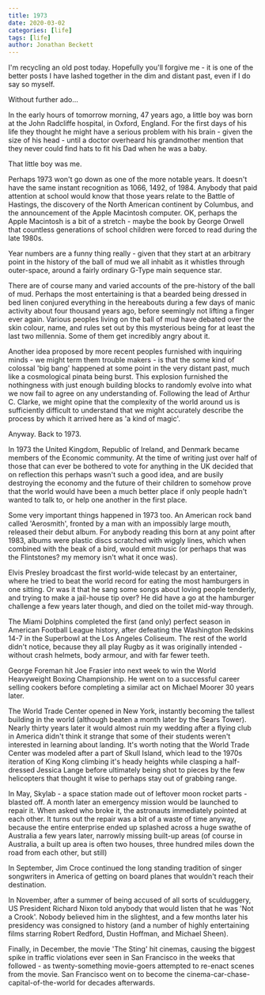 ```yaml
---
title: 1973
date: 2020-03-02
categories: [life]
tags: [life]
author: Jonathan Beckett
---
```


I'm recycling an old post today. Hopefully you'll forgive me - it is one of the better posts I have lashed together in the dim and distant past, even if I do say so myself.

Without further ado...

In the early hours of tomorrow morning, 47 years ago, a little boy was born at the John Radcliffe hospital, in Oxford, England. For the first days of his life they thought he might have a serious problem with his brain - given the size of his head - until a doctor overheard his grandmother mention that they never could find hats to fit his Dad when he was a baby.

That little boy was me.

Perhaps 1973 won't go down as one of the more notable years. It doesn't have the same instant recognition as 1066, 1492, of 1984. Anybody that paid attention at school would know that those years relate to the Battle of Hastings, the discovery of the North American continent by Columbus, and the announcement of the Apple Macintosh computer. OK, perhaps the Apple Macintosh is a bit of a stretch - maybe the book by George Orwell that countless generations of school children were forced to read during the late 1980s.

Year numbers are a funny thing really - given that they start at an arbitrary point in the history of the ball of mud we all inhabit as it whistles through outer-space, around a fairly ordinary G-Type main sequence star.

There are of course many and varied accounts of the pre-history of the ball of mud. Perhaps the most entertaining is that a bearded being dressed in bed linen conjured everything in the hereabouts during a few days of manic activity about four thousand years ago, before seemingly not lifting a finger ever again. Various peoples living on the ball of mud have debated over the skin colour, name, and rules set out by this mysterious being for at least the last two millennia. Some of them get incredibly angry about it.

Another idea proposed by more recent peoples furnished with inquiring minds - we might term them trouble makers - is that the some kind of colossal 'big bang' happened at some point in the very distant past, much like a cosmological pinata being burst. This explosion furnished the nothingness with just enough building blocks to randomly evolve into what we now fail to agree on any understanding of. Following the lead of Arthur C. Clarke, we might opine that the complexity of the world around us is sufficiently difficult to understand that we might accurately describe the process by which it arrived here as 'a kind of magic'.

Anyway. Back to 1973.

In 1973 the United Kingdom, Republic of Ireland, and Denmark became members of the Economic community. At the time of writing just over half of those that can ever be bothered to vote for anything in the UK decided that on reflection this perhaps wasn't such a good idea, and are busily destroying the economy and the future of their children to somehow prove that the world would have been a much better place if only people hadn't wanted to talk to, or help one another in the first place.

Some very important things happened in 1973 too. An American rock band called 'Aerosmith', fronted by a man with an impossibly large mouth, released their debut album. For anybody reading this born at any point after 1983, albums were plastic discs scratched with wiggly lines, which when combined with the beak of a bird, would emit music (or perhaps that was the Flintstones? my memory isn't what it once was).

Elvis Presley broadcast the first world-wide telecast by an entertainer, where he tried to beat the world record for eating the most hamburgers in one sitting. Or was it that he sang some songs about loving people tenderly, and trying to make a jail-house tip over? He did have a go at the hamburger challenge a few years later though, and died on the toilet mid-way through.

The Miami Dolphins completed the first (and only) perfect season in American Football League history, after defeating the Washington Redskins 14-7 in the Superbowl at the Los Angeles Coliseum. The rest of the world didn't notice, because they all play Rugby as it was originally intended - without crash helmets, body armour, and with far fewer teeth.

George Foreman hit Joe Frasier into next week to win the World Heavyweight Boxing Championship. He went on to a successful career selling cookers before completing a similar act on Michael Moorer 30 years later.

The World Trade Center opened in New York, instantly becoming the tallest building in the world (although beaten a month later by the Sears Tower). Nearly thirty years later it would almost ruin my wedding after a flying club in America didn't think it strange that some of their students weren't interested in learning about landing. It's worth noting that the World Trade Center was modeled after a part of Skull Island, which lead to the 1970s iteration of King Kong climbing it's heady heights while clasping a half-dressed Jessica Lange before ultimately being shot to pieces by the few helicopters that thought it wise to perhaps stay out of grabbing range.

In May, Skylab - a space station made out of leftover moon rocket parts - blasted off. A month later an emergency mission would be launched to repair it. When asked who broke it, the astronauts immediately pointed at each other. It turns out the repair was a bit of a waste of time anyway, because the entire enterprise ended up splashed across a huge swathe of Australia a few years later, narrowly missing built-up areas (of course in Australia, a built up area is often two houses, three hundred miles down the road from each other, but still)

In September, Jim Croce continued the long standing tradition of singer songwriters in America of getting on board planes that wouldn't reach their destination.

In November, after a summer of being accused of all sorts of sculduggery, US President Richard Nixon told anybody that would listen that he was 'Not a Crook'. Nobody believed him in the slightest, and a few months later his presidency was consigned to history (and a number of highly entertaining films starring Robert Redford, Dustin Hoffman, and Michael Sheen).

Finally, in December, the movie 'The Sting' hit cinemas, causing the biggest spike in traffic violations ever seen in San Francisco in the weeks that followed - as twenty-something movie-goers attempted to re-enact scenes from the movie. San Francisco went on to become the cinema-car-chase-capital-of-the-world for decades afterwards.